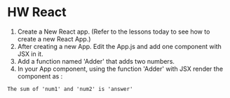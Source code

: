 # HW React

1. Create a New React app. (Refer to the lessons today to see how to create a new React App.)
2. After creating a new App. Edit the App.js and add one component with JSX in it.
3. Add a function named 'Adder' that adds two numbers.
4. In your App component, using the function 'Adder' with JSX render the component as :


  ```The sum of 'num1' and 'num2' is 'answer'```
